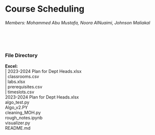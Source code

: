 <h1> Course Scheduling </h1>
<h6> Members: Mohammed Abu Mustafa, Noora AlNuaimi, Johnson Maliakal </h6>
<br/>
<br/>
<h3> File Directory </h3>
<b>Excel:</b> <br/>
 | 2023-2024 Plan for Dept Heads.xlsx <br/>
 | classrooms.csv <br/>
 | labs.xlsx <br/>
 | prerequisites.csv <br/>
 | timeslots.csv <br/>
 2023-2024 Plan for Dept Heads.xlsx <br/>
 algo_test.py <br/>
 Algo_v2.PY <br/>
 cleaning_MOH.py <br/>
 rough_notes.ipynb <br/>
 visualizer.py <br/>
 README.md <br/>